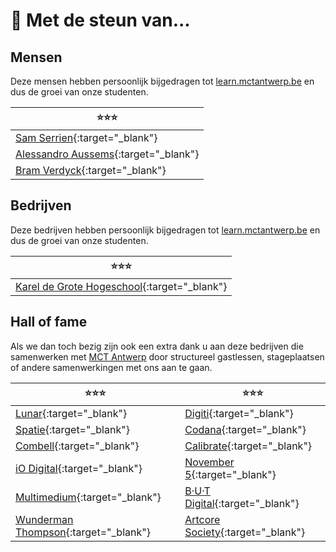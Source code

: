 # 🙏 Met de steun van...

## Mensen

Deze mensen hebben persoonlijk bijgedragen tot [learn.mctantwerp.be](https://learn.mctantwerp.be) en dus de groei van onze studenten.

| :star::star::star:  |
|---|
| [Sam Serrien](https://www.linkedin.com/in/samserrien/){:target="_blank"} |
| [Alessandro Aussems](https://www.linkedin.com/in/alessandroaussems/){:target="_blank"} |
| [Bram Verdyck](https://www.linkedin.com/in/bramverdyck/){:target="_blank"} |

## Bedrijven

Deze bedrijven hebben persoonlijk bijgedragen tot [learn.mctantwerp.be](https://learn.mctantwerp.be) en dus de groei van onze studenten.

| :star::star::star:  |
|---|
| [Karel de Grote Hogeschool](https://www.kdg.be){:target="_blank"} |

## Hall of fame

Als we dan toch bezig zijn ook een extra dank u aan deze bedrijven die samenwerken met [MCT Antwerp](https://www.kdg.be/multimedia-creative-technologies) door structureel gastlessen, stageplaatsen of andere samenwerkingen met ons aan te gaan.

| :star::star::star:  | :star::star::star:  |
|---|---|
| [Lunar](https://lunar.be){:target="_blank"}  | [Digiti](https://www.digiti.be){:target="_blank"}  |
| [Spatie](https://spatie.be){:target="_blank"}  | [Codana](https://www.codana.be){:target="_blank"}  |
| [Combell](https://www.combell.com){:target="_blank"}  | [Calibrate](https://www.calibrate.be/nl){:target="_blank"}  |
| [iO Digital](https://www.iodigital.com/){:target="_blank"}  | [November 5](https://november5.be){:target="_blank"}  |
| [Multimedium](https://multimedium.be){:target="_blank"}  | [B·U·T Digital](https://but.digital){:target="_blank"}  |
| [Wunderman Thompson](https://www.wundermanthompson.com/belgium){:target="_blank"}  | [Artcore Society](https://www.artcoresociety.com){:target="_blank"}  |
